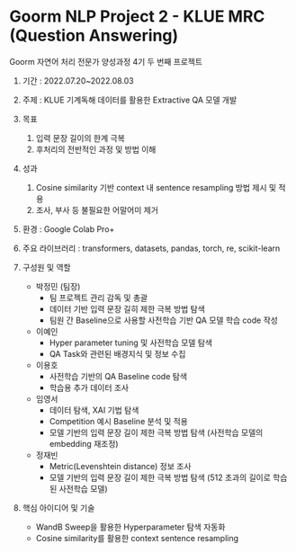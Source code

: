 # Goorm NLP Project 2 - KLUE MRC (Question Answering)
Goorm 자연어 처리 전문가 양성과정 4기 두 번째 프로젝트
1. 기간 : 2022.07.20~2022.08.03
2. 주제 : KLUE 기계독해 데이터를 활용한 Extractive QA 모델 개발
3. 목표
    1) 입력 문장 길이의 한계 극복
    2) 후처리의 전반적인 과정 및 방법 이해
4. 성과
    1) Cosine similarity 기반 context 내 sentence resampling 방법 제시 및 적용
    2) 조사, 부사 등 불필요한 어말어미 제거
    
5. 환경 : Google Colab Pro+
6. 주요 라이브러리 : transformers, datasets, pandas, torch, re, scikit-learn
7. 구성원 및 역할
    * 박정민 (팀장)
        * 팀 프로젝트 관리 감독 및 총괄
        * 데이터 기반 입력 문장 길히 제한 극복 방법 탐색
        * 팀원 간 Baseline으로 사용할 사전학습 기반 QA 모델 학습 code 작성
    * 이예인
        * Hyper parameter tuning 및 사전학습 모델 탐색
        * QA Task와 관련된 배경지식 및 정보 수집
    * 이용호
        * 사전학습 기반의 QA Baseline code 탐색
        * 학습용 추가 데이터 조사
    * 임영서
        * 데이터 탐색, XAI 기법 탐색
        * Competition 예시 Baseline 분석 및 적용
        * 모델 기반의 입력 문장 길이 제한 극복 방법 탐색 (사전학습 모델의 embedding 재조정)
    * 정재빈
        * Metric(Levenshtein distance) 정보 조사
        * 모델 기반의 입력 문장 길이 제한 극복 방법 탐색 (512 초과의 길이로 학습된 사전학습 모델)
8. 핵심 아이디어 및 기술
    * WandB Sweep을 활용한 Hyperparameter 탐색 자동화
    * Cosine similarity를 활용한 context sentence resampling
